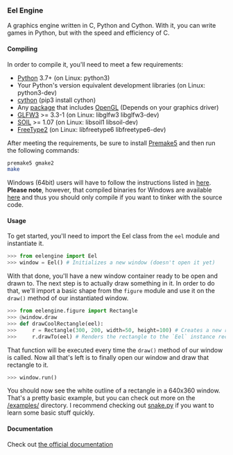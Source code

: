 ### Eel Engine
A graphics engine written in C, Python and Cython. With it, you can write games in Python, but with the speed and efficiency of C.

#### Compiling
In order to compile it, you'll need to meet a few requirements:
- [Python](https://python.org) 3.7+ (on Linux: python3)
- Your Python's version equivalent development libraries (on Linux: python3-dev)
- [cython](https://cython.org/) (pip3 install cython)
- Any [package](https://www.mesa3d.org/) that includes [OpenGL](https://www.opengl.org/) (Depends on your graphics driver)
- [GLFW3](https://www.glfw.org/) >= 3.3-1 (on Linux: libglfw3 libglfw3-dev)
- [SOIL](http://www.lonesock.net/soil.html) >= 1.07 (on Linux: libsoil1 libsoil-dev)
- [FreeType2](https://www.freetype.org/) (on Linux: libfreetype6 libfreetype6-dev)

After meeting the requirements, be sure to install [Premake5](https://premake.github.io/) and then run the following commands:
```sh
premake5 gmake2
make
```

Windows (64bit) users will have to follow the instructions listed in [here](Windows-compile/Windows.md).
**Please note**, however, that compiled binaries for Windows are available [here](https://github.com/Syndelis/eel-engine/releases) and thus you should only compile if you want to tinker with the source code.

#### Usage
To get started, you'll need to import the Eel class from the `eel` module and instantiate it.
```python
>>> from eelengine import Eel
>>> window = Eel() # Initializes a new window (doesn't open it yet)
```
With that done, you'll have a new window container ready to be open and drawn to. The next step is to actually draw something in it. In order to do that, we'll import a basic shape from the `figure` module and use it on the `draw()` method of our instantiated window.
```python
>>> from eelengine.figure import Rectangle
>>> @window.draw
>>> def drawCoolRectangle(eel):
>>>     r = Rectangle(300, 200, width=50, height=100) # Creates a new rectangle object at (x, y) = (300, 200)
>>>     r.drawTo(eel) # Renders the rectangle to the `Eel` instance received from that function (in this case, our variable `e`)
```
That function will be executed every time the `draw()` method of our window is called. Now all that's left is to finally open our window and draw that rectangle to it.
```python
>>> window.run()
```
You should now see the white outline of a rectangle in a 640x360 window. That's a pretty basic example, but you can check out more on the [/examples/](examples) directory. I recommend checking out [snake.py](examples/snake/snake.py) if you want to learn some basic stuff quickly.

#### Documentation
Check out [the official documentation](documentation.md)
